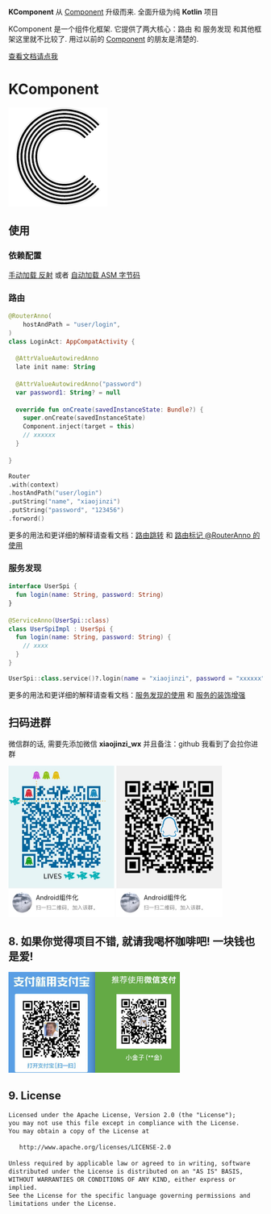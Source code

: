 **KComponent** 从 [Component](https://github.com/xiaojinzi123/Component) 升级而来. 全面升级为纯 **Kotlin** 项目

KComponent 是一个组件化框架. 它提供了两大核心：路由 和 服务发现
和其他框架这里就不比较了. 用过以前的 [Component](https://github.com/xiaojinzi123/Component) 的朋友是清楚的.

[查看文档请点我](https://github.com/xiaojinzi123/KComponent/wiki)

# KComponent

![](./imgs/logo1.png)

## 使用

### 依赖配置

[手动加载 反射](https://github.com/xiaojinzi123/KComponent/wiki/%E4%BE%9D%E8%B5%96%E9%85%8D%E7%BD%AE(%E5%8F%8D%E5%B0%84%E5%8A%A0%E8%BD%BD)) 或者 [自动加载 ASM 字节码](https://github.com/xiaojinzi123/KComponent/wiki/%E4%BE%9D%E8%B5%96%E9%85%8D%E7%BD%AE(%E5%AD%97%E8%8A%82%E7%A0%81%E5%8A%A0%E8%BD%BD))

### 路由

```Kotlin
@RouterAnno(
    hostAndPath = "user/login",
)
class LoginAct: AppCompatActivity {
  
  @AttrValueAutowiredAnno
  late init name: String
  
  @AttrValueAutowiredAnno("password")
  var password1: String? = null
  
  override fun onCreate(savedInstanceState: Bundle?) {
    super.onCreate(savedInstanceState)
    Component.inject(target = this)
    // xxxxxx
  }
  
}
```

```Kotlin
Router
.with(context)
.hostAndPath("user/login")
.putString("name", "xiaojinzi")
.putString("password", "123456")
.forword()
```

更多的用法和更详细的解释请查看文档：[路由跳转](https://github.com/xiaojinzi123/KComponent/wiki/%E8%B7%AF%E7%94%B1%E8%B7%B3%E8%BD%AC) 和 [路由标记 @RouterAnno 的使用](https://github.com/xiaojinzi123/KComponent/wiki/RouterAnno-%E6%B3%A8%E8%A7%A3%E7%9A%84%E4%BD%BF%E7%94%A8)

### 服务发现

```Kotlin
interface UserSpi {
  fun login(name: String, password: String)
}

@ServiceAnno(UserSpi::class)
class UserSpiImpl : UserSpi {
  fun login(name: String, password: String) {
    // xxxx
  }
}
```

```Kotlin
UserSpi::class.service()?.login(name = "xiaojinzi", password = "xxxxxx")
```

更多的用法和更详细的解释请查看文档：[服务发现的使用](https://github.com/xiaojinzi123/KComponent/wiki/%E6%9C%8D%E5%8A%A1%E5%8F%91%E7%8E%B0%E7%9A%84%E4%BD%BF%E7%94%A8) 和 [服务的装饰增强](https://github.com/xiaojinzi123/KComponent/wiki/%E6%9C%8D%E5%8A%A1%E7%9A%84%E8%A3%85%E9%A5%B0%E5%A2%9E%E5%BC%BA)

## 扫码进群

微信群的话, 需要先添加微信 **xiaojinzi_wx** 并且备注：github 我看到了会拉你进群

<div>
    <img src="./imgs/qq_group1.JPG" width="210px" height="300px" />
    <img src="./imgs/qq_group2.JPG" width="210px" height="300px" />
</div>

## 8. 如果你觉得项目不错, 就请我喝杯咖啡吧! 一块钱也是爱!

<img height=200 src="./imgs/collectQRCode.png" />

## 9. License

```
Licensed under the Apache License, Version 2.0 (the "License");
you may not use this file except in compliance with the License.
You may obtain a copy of the License at

   http://www.apache.org/licenses/LICENSE-2.0

Unless required by applicable law or agreed to in writing, software
distributed under the License is distributed on an "AS IS" BASIS,
WITHOUT WARRANTIES OR CONDITIONS OF ANY KIND, either express or implied.
See the License for the specific language governing permissions and
limitations under the License.
```
